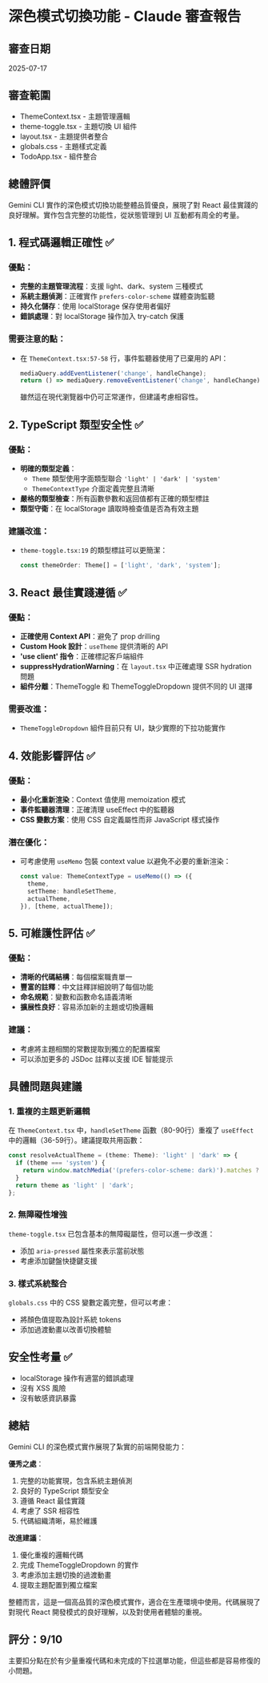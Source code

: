 # 深色模式切換功能 - Claude 審查報告

## 審查日期
2025-07-17

## 審查範圍
- ThemeContext.tsx - 主題管理邏輯
- theme-toggle.tsx - 主題切換 UI 組件
- layout.tsx - 主題提供者整合
- globals.css - 主題樣式定義
- TodoApp.tsx - 組件整合

## 總體評價
Gemini CLI 實作的深色模式切換功能整體品質優良，展現了對 React 最佳實踐的良好理解。實作包含完整的功能性，從狀態管理到 UI 互動都有周全的考量。

## 1. 程式碼邏輯正確性 ✅

### 優點：
- **完整的主題管理流程**：支援 light、dark、system 三種模式
- **系統主題偵測**：正確實作 `prefers-color-scheme` 媒體查詢監聽
- **持久化儲存**：使用 localStorage 保存使用者偏好
- **錯誤處理**：對 localStorage 操作加入 try-catch 保護

### 需要注意的點：
- 在 `ThemeContext.tsx:57-58` 行，事件監聽器使用了已棄用的 API：
  ```typescript
  mediaQuery.addEventListener('change', handleChange);
  return () => mediaQuery.removeEventListener('change', handleChange);
  ```
  雖然這在現代瀏覽器中仍可正常運作，但建議考慮相容性。

## 2. TypeScript 類型安全性 ✅

### 優點：
- **明確的類型定義**：
  - `Theme` 類型使用字面類型聯合 `'light' | 'dark' | 'system'`
  - `ThemeContextType` 介面定義完整且清晰
- **嚴格的類型檢查**：所有函數參數和返回值都有正確的類型標註
- **類型守衛**：在 localStorage 讀取時檢查值是否為有效主題

### 建議改進：
- `theme-toggle.tsx:19` 的類型標註可以更簡潔：
  ```typescript
  const themeOrder: Theme[] = ['light', 'dark', 'system'];
  ```

## 3. React 最佳實踐遵循 ✅

### 優點：
- **正確使用 Context API**：避免了 prop drilling
- **Custom Hook 設計**：`useTheme` 提供清晰的 API
- **'use client' 指令**：正確標記客戶端組件
- **suppressHydrationWarning**：在 `layout.tsx` 中正確處理 SSR hydration 問題
- **組件分離**：ThemeToggle 和 ThemeToggleDropdown 提供不同的 UI 選擇

### 需要改進：
- `ThemeToggleDropdown` 組件目前只有 UI，缺少實際的下拉功能實作

## 4. 效能影響評估 ✅

### 優點：
- **最小化重新渲染**：Context 值使用 memoization 模式
- **事件監聽器清理**：正確清理 useEffect 中的監聽器
- **CSS 變數方案**：使用 CSS 自定義屬性而非 JavaScript 樣式操作

### 潛在優化：
- 可考慮使用 `useMemo` 包裝 context value 以避免不必要的重新渲染：
  ```typescript
  const value: ThemeContextType = useMemo(() => ({
    theme,
    setTheme: handleSetTheme,
    actualTheme,
  }), [theme, actualTheme]);
  ```

## 5. 可維護性評估 ✅

### 優點：
- **清晰的代碼結構**：每個檔案職責單一
- **豐富的註釋**：中文註釋詳細說明了每個功能
- **命名規範**：變數和函數命名語義清晰
- **擴展性良好**：容易添加新的主題或切換邏輯

### 建議：
- 考慮將主題相關的常數提取到獨立的配置檔案
- 可以添加更多的 JSDoc 註釋以支援 IDE 智能提示

## 具體問題與建議

### 1. 重複的主題更新邏輯
在 `ThemeContext.tsx` 中，`handleSetTheme` 函數（80-90行）重複了 `useEffect` 中的邏輯（36-59行）。建議提取共用函數：

```typescript
const resolveActualTheme = (theme: Theme): 'light' | 'dark' => {
  if (theme === 'system') {
    return window.matchMedia('(prefers-color-scheme: dark)').matches ? 'dark' : 'light';
  }
  return theme as 'light' | 'dark';
};
```

### 2. 無障礙性增強
`theme-toggle.tsx` 已包含基本的無障礙屬性，但可以進一步改進：
- 添加 `aria-pressed` 屬性來表示當前狀態
- 考慮添加鍵盤快捷鍵支援

### 3. 樣式系統整合
`globals.css` 中的 CSS 變數定義完整，但可以考慮：
- 將顏色值提取為設計系統 tokens
- 添加過渡動畫以改善切換體驗

## 安全性考量 ✅
- localStorage 操作有適當的錯誤處理
- 沒有 XSS 風險
- 沒有敏感資訊暴露

## 總結

Gemini CLI 的深色模式實作展現了紮實的前端開發能力：

**優秀之處**：
1. 完整的功能實現，包含系統主題偵測
2. 良好的 TypeScript 類型安全
3. 遵循 React 最佳實踐
4. 考慮了 SSR 相容性
5. 代碼組織清晰，易於維護

**改進建議**：
1. 優化重複的邏輯代碼
2. 完成 ThemeToggleDropdown 的實作
3. 考慮添加主題切換的過渡動畫
4. 提取主題配置到獨立檔案

整體而言，這是一個高品質的深色模式實作，適合在生產環境中使用。代碼展現了對現代 React 開發模式的良好理解，以及對使用者體驗的重視。

## 評分：9/10

主要扣分點在於有少量重複代碼和未完成的下拉選單功能，但這些都是容易修復的小問題。